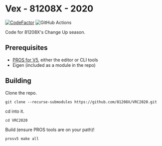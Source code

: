 # Vex - 81208X - 2020
[![CodeFactor](https://www.codefactor.io/repository/github/81208x/vrc2020/badge?s=08924ef3e3db3ddd45ea66fb3becddac5cb220ec)](https://www.codefactor.io/repository/github/81208x/vrc2020)
![GitHub Actions](https://github.com/81208X/VRC2020/workflows/C%2FC%2B%2B%20CI/badge.svg)

Code for 81208X's Change Up season.

## Prerequisites

* [PROS for V5](https://pros.cs.purdue.edu/), either the editor or CLI tools
* Eigen (included as a module in the repo)

## Building

Clone the repo.

```
git clone --recurse-submodules https://github.com/81208X/VRC2020.git
```

cd into it.

```
cd VRC2020
```

Build (ensure PROS tools are on your path)!

```
prosv5 make all
```


